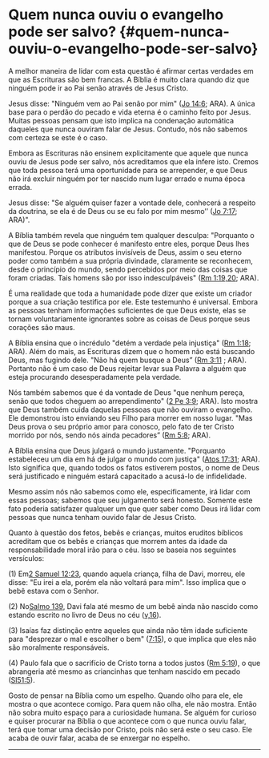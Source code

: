 # Quem nunca ouviu o evangelho pode ser salvo? {#quem-nunca-ouviu-o-evangelho-pode-ser-salvo}

A melhor maneira de lidar com esta questão é afirmar certas verdades em que as Escrituras são bem francas. A Bíblia é muito clara quando diz que ninguém pode ir ao Pai senão através de Jesus Cristo.

Jesus disse: &quot;Ninguém vem ao Pai senão por mim&quot; ([Jo 14:6](http://bibliaonline.com.br/acf/jo/14/6); ARA). A única base para o perdão do pecado e vida eterna é o caminho feito por Jesus. Muitas pessoas pensam que isto implica na condenação automática daqueles que nunca ouviram falar de Jesus. Contudo, nós não sabemos com certeza se este é o caso.

Embora as Escrituras não ensinem explicitamente que aquele que nunca ouviu de Jesus pode ser salvo, nós acreditamos que ela infere isto. Cremos que toda pessoa terá uma oportunidade para se arrepender, e que Deus não irá excluir ninguém por ter nascido num lugar errado e numa época errada.

Jesus disse: &quot;Se alguém quiser fazer a vontade dele, conhecerá a respeito da doutrina, se ela é de Deus ou se eu falo por mim mesmo’’ ([Jo 7:17](http://bibliaonline.com.br/acf/jo/7/17); ARA)&quot;.

A Bíblia também revela que ninguém tem qualquer desculpa: &quot;Porquanto o que de Deus se pode conhecer é manifesto entre eles, porque Deus lhes manifestou. Porque os atributos invisíveis de Deus, assim o seu eterno poder como também a sua própria divindade, claramente se reconhecem, desde o princípio do mundo, sendo percebidos por meio das coisas que foram criadas. Tais homens são por isso indesculpáveis&quot; ([Rm 1:19,20](http://bibliaonline.com.br/acf/rm/1/19,20); ARA).

É uma realidade que toda a humanidade pode dizer que existe um criador porque a sua criação testifica por ele. Este testemunho é universal. Embora as pessoas tenham informações suficientes de que Deus existe, elas se tornam voluntariamente ignorantes sobre as coisas de Deus porque seus corações são maus.

A Bíblia ensina que o incrédulo &quot;detém a verdade pela injustiça&quot; ([Rm 1:18](http://bibliaonline.com.br/acf/rm/1/18); ARA). Além do mais, as Escrituras dizem que o homem não está buscando Deus, mas fugindo dele. &quot;Não há quem busque a Deus” ([Rm 3:11](http://bibliaonline.com.br/acf/rm/3/11) ; ARA). Portanto não é um caso de Deus rejeitar levar sua Palavra a alguém que esteja procurando desesperadamente pela verdade.

Nós também sabemos que é da vontade de Deus &quot;que nenhum pereça, senão que todos cheguem ao arrependimento&quot; ([2 Pe 3:9](http://bibliaonline.com.br/acf/2pe/3/9); ARA). Isto mostra que Deus também cuida daquelas pessoas que não ouviram o evangelho. Ele demonstrou isto enviando seu Filho para morrer em nosso lugar. &quot;Mas Deus prova o seu próprio amor para conosco, pelo fato de ter Cristo morrido por nós, sendo nós ainda pecadores” ([Rm 5:8](http://bibliaonline.com.br/acf/rm/5/8); ARA).

A Bíblia ensina que Deus julgará o mundo justamente. &quot;Porquanto estabeleceu um dia em há de julgar o mundo com justiça&quot; ([Atos 17:31](http://bibliaonline.com.br/acf/atos/17/31); ARA). Isto significa que, quando todos os fatos estiverem postos, o nome de Deus será justificado e ninguém estará capacitado a acusá-lo de infidelidade.

Mesmo assim nós não sabemos como ele, especificamente, irá lidar com essas pessoas; sabemos que seu julgamento será honesto. Somente este fato poderia satisfazer qualquer um que quer saber como Deus irá lidar com pessoas que nunca tenham ouvido falar de Jesus Cristo.

Quanto à questão dos fetos, bebês e crianças, muitos eruditos bíblicos acreditam que os bebês e crianças que morrem antes da idade da responsabilidade moral irão para o céu. Isso se baseia nos seguintes versículos:

​(1) Em[2 Samuel 12:23](http://bibliaonline.com.br/acf/2sm/12/23), quando aquela criança, filha de Davi, morreu, ele disse: &quot;Eu irei a ela, porém ela não voltará para mim&quot;. Isso implica que o bebê estava com o Senhor.

​(2) No[Salmo 139](http://bibliaonline.com.br/acf/sl/139), Davi fala até mesmo de um bebê ainda não nascido como estando escrito no livro de Deus no céu ([v,16](http://bibliaonline.com.br/acf/sl/139/6)).

​(3) Isaías faz distinção entre aqueles que ainda não têm idade suficiente para &quot;desprezar o mal e escolher o bem&quot; ([7:15](http://bibliaonline.com.br/acf/is/7/15)), o que implica que eles não são moralmente responsáveis.

​(4) Paulo fala que o sacrifício de Cristo torna a todos justos ([Rm 5:19](http://bibliaonline.com.br/acf/rm/5/19)), o que abrangeria até mesmo as criancinhas que tenham nascido em pecado ([Sl51:5](http://bibliaonline.com.br/acf/sl/51/5)).

Gosto de pensar na Bíblia como um espelho. Quando olho para ele, ele mostra o que acontece comigo. Para quem não olha, ele não mostra. Então não sobra muito espaço para a curiosidade humana. Se alguém for curioso e quiser procurar na Bíblia o que acontece com o que nunca ouviu falar, terá que tomar uma decisão por Cristo, pois não será este o seu caso. Ele acaba de ouvir falar, acaba de se enxergar no espelho.

*****